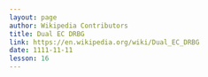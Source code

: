 ```yaml
---
layout: page
author: Wikipedia Contributors
title: Dual EC DRBG
link: https://en.wikipedia.org/wiki/Dual_EC_DRBG
date: 1111-11-11
lesson: 16
---
```

